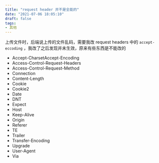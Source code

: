 ```yaml
---
title: "request header 并不是全能的"
date: "2021-07-06 18:05:10"
draft: false
tags:
- 其他
---
```


上传文件时，后端说上传的文件乱码，需要我改 request headers 中的 `accept-eccoding` ，我改了之后发现并未生效，原来有些东西是不能改的

- Accept-CharsetAccept-Encoding
- Access-Control-Request-Headers
- Access-Control-Request-Method
- Connection
- Content-Length
- Cookie
- Cookie2
- Date
- DNT
- Expect
- Host
- Keep-Alive
- Origin
- Referer
- TE
- Trailer
- Transfer-Encoding
- Upgrade
- User-Agent
- Via
